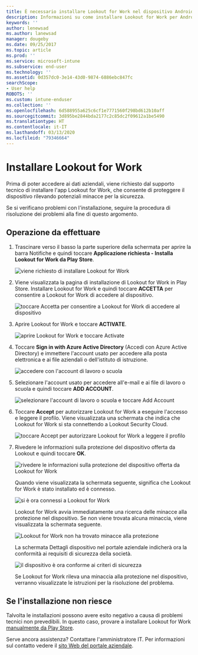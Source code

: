 ```yaml
---
title: È necessario installare Lookout for Work nel dispositivo Android | Microsoft Docs
description: Informazioni su come installare Lookout for Work per Android.
keywords: ''
author: lenewsad
ms.author: lanewsad
manager: dougeby
ms.date: 09/25/2017
ms.topic: article
ms.prod: ''
ms.service: microsoft-intune
ms.subservice: end-user
ms.technology: ''
ms.assetid: 0d357dc0-3e14-43d0-9874-6886ebc847fc
searchScope:
- User help
ROBOTS: ''
ms.custom: intune-enduser
ms.collection: ''
ms.openlocfilehash: 6d588955a625c6cf1e7771560f298bd612b10aff
ms.sourcegitcommit: 3d895be2844bda2177c2c85dc2f09612a1be5490
ms.translationtype: HT
ms.contentlocale: it-IT
ms.lasthandoff: 03/13/2020
ms.locfileid: "79346664"
---
```

# <a name="install-lookout-for-work"></a>Installare Lookout for Work

Prima di poter accedere ai dati aziendali, viene richiesto dal supporto tecnico di installare l'app Lookout for Work, che consente di proteggere il dispositivo rilevando potenziali minacce per la sicurezza.

Se si verificano problemi con l'installazione, seguire la procedura di risoluzione dei problemi alla fine di questo argomento.

## <a name="what-you-need-to-do"></a>Operazione da effettuare

1. Trascinare verso il basso la parte superiore della schermata per aprire la barra Notifiche e quindi toccare **Applicazione richiesta - Installa Lookout for Work da Play Store**.

   ![viene richiesto di installare Lookout for Work](./media/lookout-required-app-install-android.png)

2. Viene visualizzata la pagina di installazione di Lookout for Work in Play Store. Installare Lookout for Work e quindi toccare **ACCETTA** per consentire a Lookout for Work di accedere al dispositivo.

   ![toccare Accetta per consentire a Lookout for Work di accedere al dispositivo](./media/lookout-accept-store-permissions-android.png)

3. Aprire Lookout for Work e toccare **ACTIVATE**.

   ![aprire Lookout for Work e toccare Activate](./media/lookout-activate-button-android.png)

4. Toccare **Sign in with Azure Active Directory** (Accedi con Azure Active Directory) e immettere l'account usato per accedere alla posta elettronica e ai file aziendali o dell'istituto di istruzione.

   ![accedere con l'account di lavoro o scuola](./media/lookout-sign-in-azure-android.png)

5. Selezionare l'account usato per accedere all'e-mail e ai file di lavoro o scuola e quindi toccare **ADD ACCOUNT**.

   ![selezionare l'account di lavoro o scuola e toccare Add Account](./media/lookout-pick-account-android.png)

6. Toccare **Accept** per autorizzare Lookout for Work a eseguire l'accesso e leggere il profilo. Viene visualizzata una schermata che indica che Lookout for Work si sta connettendo a Lookout Security Cloud.

   ![toccare Accept per autorizzare Lookout for Work a leggere il profilo](./media/lookout-needs-permission-to-view-profile-android.png)

7. Rivedere le informazioni sulla protezione del dispositivo offerta da Lookout e quindi toccare **OK**.

   ![rivedere le informazioni sulla protezione del dispositivo offerta da Lookout for Work](./media/lookout-how-it-protects-your-device-android.png)

   Quando viene visualizzata la schermata seguente, significa che Lookout for Work è stato installato ed è connesso.

   ![si è ora connessi a Lookout for Work](./media/lookout-you-are-now-connected-android.png)

   Lookout for Work avvia immediatamente una ricerca delle minacce alla protezione nel dispositivo. Se non viene trovata alcuna minaccia, viene visualizzata la schermata seguente.

   ![Lookout for Work non ha trovato minacce alla protezione](./media/lookout-scan-no-threats-found-android.png)

   La schermata Dettagli dispositivo nel portale aziendale indicherà ora la conformità ai requisiti di sicurezza della società.

    ![il dispositivo è ora conforme ai criteri di sicurezza](./media/mtd-device-now-compliant-android.png)

   Se Lookout for Work rileva una minaccia alla protezione nel dispositivo, verranno visualizzate le istruzioni per la risoluzione del problema.

## <a name="if-the-installation-doesnt-work"></a>Se l'installazione non riesce

Talvolta le installazioni possono avere esito negativo a causa di problemi tecnici non prevedibili. In questo caso, provare a installare Lookout for Work [manualmente da Play Store](https://play.google.com/store/apps/details?id=com.lookout.enterprise).


Serve ancora assistenza? Contattare l'amministratore IT. Per informazioni sul contatto vedere il [sito Web del portale aziendale](https://go.microsoft.com/fwlink/?linkid=2010980).

